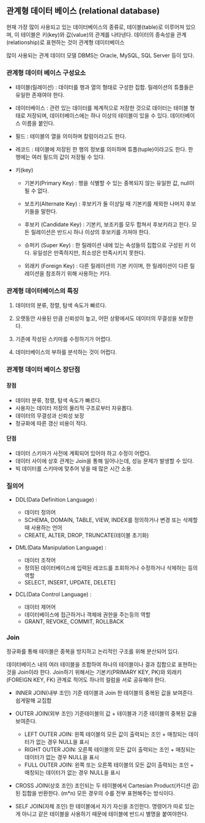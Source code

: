 ## 관계형 데이터 베이스 (relational database)
현재 가장 많이 사용되고 있는 데이터베이스의 종류로, 테이블(table)로 이루어져 있으며, 이 테이블은 키(key)와 값(value)의 관계를 나타낸다. 데이터의 종속성을 관계(relationship)로 표현하는 것이 관계형 데이터베이스

많이 사용되는 관계 데이터 모델 DBMS는 Oracle, MySQL, SQL Server 등이 있다.
 
 

### 관계형 데이터 베이스 구성요소

- 테이블(릴레이션) : 데이터를 행과 열의 형태로 구성한 집합. 릴레이션의 튜플들은 유일한 존재여야 한다.

- 데이터베이스 : 관련 있는 데이터를 체계적으로 저장한 것으로 데이터는 테이블 형태로 저장되며, 데이터베이스에는 하나 이상의 테이블이 있을 수 있다. 데이터베이스 이름을 붙인다.

- 필드 : 테이블의 열을 의미하며 칼럼이라고도 한다.

- 레코드 : 테이블에 저장된 한 행의 정보를 의미하며 튜플(tuple)이라고도 한다. 한 행에는 여러 필드의 값이 저장될 수 있다.

- 키(key) 

  - 기본키(Primary Key) : 행을 식별할 수 있는 중복되지 않는 유일한 값, null이 될 수 없다. 
  
  - 보조키(Alternate Key) : 
  후보키가 둘 이상일 때 기본키를 제외한 나머지 후보키들을 말한다.
  
  - 후보키  (Candidate Key) :
  기본키, 보조키를 모두 합쳐서 후보키라고 한다. 모든 릴레이션은 반드시 하나 이상의 후보키를 가져야 한다.
  
  - 슈퍼키 (Super Key) : 
   한 릴레이션 내에 있는 속성들의 집합으로 구성된 키 이다. 유일성은 만족하지만, 최소성은 만족시키지 못한다.
   
  - 외래키 (Foreign Key) : 다른 릴레이션의 기본 키이며, 한 릴레이션이 다른 릴레이션을 참조하기 위해 사용하는 키다.

### 관계형 데이터베이스의 특징

1. 데이터의 분류, 정렬, 탐색 속도가 빠르다.

2. 오랫동안 사용된 만큼 신뢰성이 높고, 어떤 상황에서도 데이터의 무결성을 보장한다.

3. 기존에 작성된 스키마를 수정하기가 어렵다.

4. 데이터베이스의 부하를 분석하는 것이 어렵다.

### 관계형 데이터 베이스 장단점

#### 장점
- 데이터 분류, 정렬, 탐색 속도가 빠르다.
- 사용자는 데이터 저장의 물리적 구조로부터 자유롭다.
- 데이터의 무결성과 신뢰성 보장
- 정규화에 따른 갱신 비용이 적다.

#### 단점
- 데이터 스키마가 사전에 계획되어 있어야 하고 수정이 어렵다.
- 데이터 사이에 상호 관계는 Join을 통해 일어나는데, 성능 문제가 발생할 수 있다.
- 빅 데이터를 스키마에 맞추어 넣을 때 많은 시간 소용.

### 질의어

- DDL(Data Definition Language) : 
  - 데이터 정의어
  - SCHEMA, DOMAIN, TABLE, VIEW, INDEX를 정의하거나 변경 또는 삭제할 때 사용하는 언어
  - CREATE, ALTER, DROP, TRUNCATE(테이블 초기화)

- DML(Data Manipulation Language) : 
  - 데이터 조작어
  - 정의된 데이터베이스에 입력된 레코드를 조회하거나 수정하거나 삭제하는 등의 역할
  - SELECT, INSERT, UPDATE, DELETE]
  
- DCL(Data Control Language) :
  - 데이터 제어어
  - 데이터베이스에 접근하거나 객체에 권한을 주는등의 역할
  - GRANT, REVOKE, COMMIT, ROLLBACK
  
### Join
정규화를 통해 테이블은 중복을 방지하고 논리적인 구조를 위해 분산되어 있다.

데이터베이스 내의 여러 테이블을 조합하여 하나의 테이블이나 결과 집합으로 표현하는 것을 Join이라 한다. Join하기 위해서는 기본키(PRIMARY KEY, PK)와 외래키(FOREIGN KEY, FK) 관계로 적어도 하나의 컬럼을 서로 공유해야 한다.

- INNER JOIN(내부 조인)
기준 테이블과 Join 한 테이블의 중복된 값을 보여준다. 쉽게말해 교집합

- OUTER JOIN(외부 조인)
기준테이블의 값 + 테이블과 기준 테이블의 중복된 값을 보여준다.

  - LEFT OUTER JOIN: 왼쪽 테이블의 모든 값이 출력되는 조인 + 매칭되는 데이터가 없는 경우 NULL을 표시
  - RIGHT OUTER JOIN: 오른쪽 테이블의 모든 값이 출력되는 조인 + 매칭되는 데이터가 없는 경우 NULL을 표시
  - FULL OUTER JOIN: 왼쪽 또는 오른쪽 테이블의 모든 값이 출력되는 조인 + 매칭되는 데이터가 없는 경우 NULL을 표시

- CROSS JOIN(상호 조인)
조인되는 두 테이블에서 Cartesian Product(카디션 곱) 된 집합을 반환한다. (m*n) 모든 경우의 수를 전부 표현해주는 방식이다.

- SELF JOIN(자체 조인)
한 테이블에서 자기 자신을 조인한다. 명령어가 따로 있는게 아니고 같은 테이블을 사용하기 때문에 테이블에 반드시 별명을 붙여야한다.
